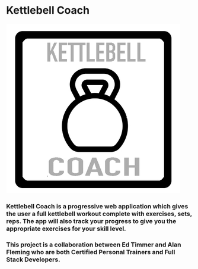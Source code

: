 #    Kettlebell Coach
![Logo](kettlebellLogo.jpg)

### Kettlebell Coach is a progressive web application which gives the user a full kettlebell workout complete with exercises, sets, reps. The app will also track your progress to give you the appropriate exercises for your skill level.

### This project is a collaboration between Ed Timmer and Alan Fleming who are both Certified Personal Trainers and Full Stack Developers. 
